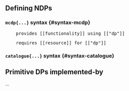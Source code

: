 
## Defining NDPs

### ``mcdp{...}`` syntax   {#syntax-mcdp}

<pre class='mcdp_statements'>
    provides [[functionality]] using [["dp"]]
</pre>

<pre class='mcdp_statements'>
    requires [[resource]] for [["dp"]]
</pre>

### ``catalogue{...}`` syntax   {#syntax-catalogue}

## Primitive DPs <k>implemented-by</k>

...
